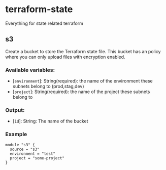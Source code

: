 # terraform-state
Everything for state related terraform

## s3
Create a bucket to store the Terraform state file. This bucket has an policy where you can only upload files with encryption enabled.

### Available variables:
 * [`environment`]: String(required): the name of the environment these subnets belong to (prod,stag,dev)
 * [`project`]: String(required): the name of the project these subnets belong to

### Output:
 * [`id`]: String: The name of the bucket

### Example
```
module "s3" {
  source = "s3"
  environment = "test"
  project = "some-project"
}
```
